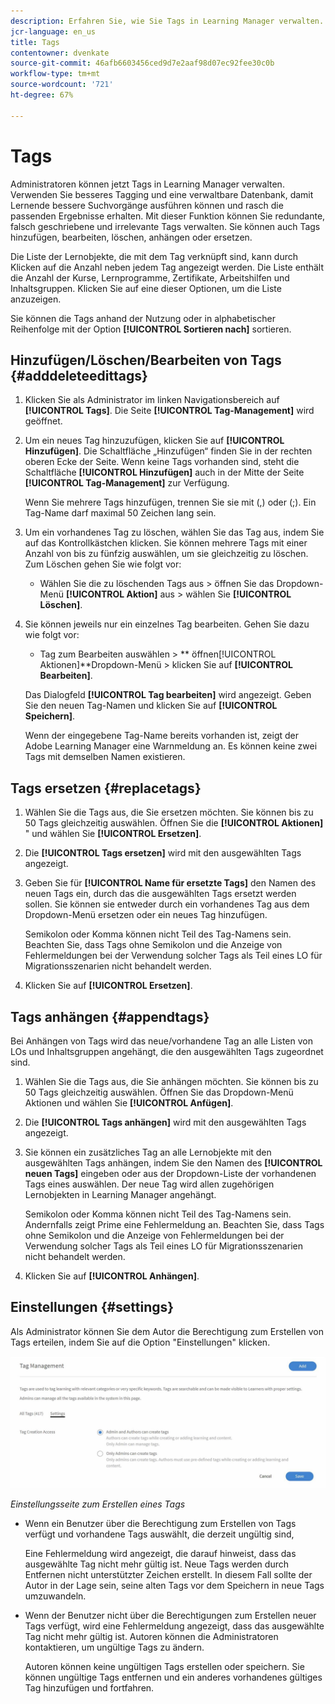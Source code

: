 ```yaml
---
description: Erfahren Sie, wie Sie Tags in Learning Manager verwalten.
jcr-language: en_us
title: Tags
contentowner: dvenkate
source-git-commit: 46afb6603456ced9d7e2aaf98d07ec92fee30c0b
workflow-type: tm+mt
source-wordcount: '721'
ht-degree: 67%

---
```




# Tags

Administratoren können jetzt Tags in Learning Manager verwalten. Verwenden Sie besseres Tagging und eine verwaltbare Datenbank, damit Lernende bessere Suchvorgänge ausführen können und rasch die passenden Ergebnisse erhalten. Mit dieser Funktion können Sie redundante, falsch geschriebene und irrelevante Tags verwalten. Sie können auch Tags hinzufügen, bearbeiten, löschen, anhängen oder ersetzen.

Die Liste der Lernobjekte, die mit dem Tag verknüpft sind, kann durch Klicken auf die Anzahl neben jedem Tag angezeigt werden. Die Liste enthält die Anzahl der Kurse, Lernprogramme, Zertifikate, Arbeitshilfen und Inhaltsgruppen. Klicken Sie auf eine dieser Optionen, um die Liste anzuzeigen.

Sie können die Tags anhand der Nutzung oder in alphabetischer Reihenfolge mit der Option **[!UICONTROL Sortieren nach]** sortieren.

## Hinzufügen/Löschen/Bearbeiten von Tags {#adddeleteedittags}

1. Klicken Sie als Administrator im linken Navigationsbereich auf **[!UICONTROL Tags]**. Die Seite **[!UICONTROL Tag-Management]** wird geöffnet.
1. Um ein neues Tag hinzuzufügen, klicken Sie auf **[!UICONTROL Hinzufügen]**. Die Schaltfläche „Hinzufügen“ finden Sie in der rechten oberen Ecke der Seite. Wenn keine Tags vorhanden sind, steht die Schaltfläche **[!UICONTROL Hinzufügen]** auch in der Mitte der Seite **[!UICONTROL Tag-Management]** zur Verfügung.

   Wenn Sie mehrere Tags hinzufügen, trennen Sie sie mit (,) oder (;). Ein Tag-Name darf maximal 50 Zeichen lang sein.

1. Um ein vorhandenes Tag zu löschen, wählen Sie das Tag aus, indem Sie auf das Kontrollkästchen klicken. Sie können mehrere Tags mit einer Anzahl von bis zu fünfzig auswählen, um sie gleichzeitig zu löschen. Zum Löschen gehen Sie wie folgt vor:

   * Wählen Sie die zu löschenden Tags aus > öffnen Sie das Dropdown-Menü **[!UICONTROL Aktion]** aus > wählen Sie **[!UICONTROL Löschen]**.

1. Sie können jeweils nur ein einzelnes Tag bearbeiten. Gehen Sie dazu wie folgt vor:

   * Tag zum Bearbeiten auswählen > ** öffnen[!UICONTROL Aktionen]**Dropdown-Menü > klicken Sie auf **[!UICONTROL Bearbeiten]**.

   Das Dialogfeld **[!UICONTROL Tag bearbeiten]** wird angezeigt. Geben Sie den neuen Tag-Namen und klicken Sie auf **[!UICONTROL Speichern]**.

   Wenn der eingegebene Tag-Name bereits vorhanden ist, zeigt der Adobe Learning Manager eine Warnmeldung an. Es können keine zwei Tags mit demselben Namen existieren.

## Tags ersetzen {#replacetags}

1. Wählen Sie die Tags aus, die Sie ersetzen möchten. Sie können bis zu 50 Tags gleichzeitig auswählen. Öffnen Sie die **[!UICONTROL Aktionen]** &quot; und wählen Sie **[!UICONTROL Ersetzen]**.
1. Die **[!UICONTROL Tags ersetzen]** wird mit den ausgewählten Tags angezeigt.

1. Geben Sie für **[!UICONTROL Name für ersetzte Tags]** den Namen des neuen Tags ein, durch das die ausgewählten Tags ersetzt werden sollen. Sie können sie entweder durch ein vorhandenes Tag aus dem Dropdown-Menü ersetzen oder ein neues Tag hinzufügen.

   Semikolon oder Komma können nicht Teil des Tag-Namens sein.  Beachten Sie, dass Tags ohne Semikolon und die Anzeige von Fehlermeldungen bei der Verwendung solcher Tags als Teil eines LO für Migrationsszenarien nicht behandelt werden.

1. Klicken Sie auf **[!UICONTROL Ersetzen]**.

## Tags anhängen {#appendtags}

Bei Anhängen von Tags wird das neue/vorhandene Tag an alle Listen von LOs und Inhaltsgruppen angehängt, die den ausgewählten Tags zugeordnet sind.

1. Wählen Sie die Tags aus, die Sie anhängen möchten. Sie können bis zu 50 Tags gleichzeitig auswählen. Öffnen Sie das Dropdown-Menü Aktionen und wählen Sie **[!UICONTROL Anfügen]**.
1. Die  **[!UICONTROL Tags anhängen]** wird mit den ausgewählten Tags angezeigt.
1. Sie können ein zusätzliches Tag an alle Lernobjekte mit den ausgewählten Tags anhängen, indem Sie den Namen des **[!UICONTROL neuen Tags]** eingeben oder aus der Dropdown-Liste der vorhandenen Tags eines auswählen. Der neue Tag wird allen zugehörigen Lernobjekten in Learning Manager angehängt.

   Semikolon oder Komma können nicht Teil des Tag-Namens sein. Andernfalls zeigt Prime eine Fehlermeldung an. Beachten Sie, dass Tags ohne Semikolon und die Anzeige von Fehlermeldungen bei der Verwendung solcher Tags als Teil eines LO für Migrationsszenarien nicht behandelt werden.

1. Klicken Sie auf **[!UICONTROL Anhängen]**.

## Einstellungen {#settings}

Als Administrator können Sie dem Autor die Berechtigung zum Erstellen von Tags erteilen, indem Sie auf die Option &quot;Einstellungen&quot; klicken.

![](assets/unknown-1.jpeg)

*Einstellungsseite zum Erstellen eines Tags*

* Wenn ein Benutzer über die Berechtigung zum Erstellen von Tags verfügt und vorhandene Tags auswählt, die derzeit ungültig sind,

  Eine Fehlermeldung wird angezeigt, die darauf hinweist, dass das ausgewählte Tag nicht mehr gültig ist. Neue Tags werden durch Entfernen nicht unterstützter Zeichen erstellt. In diesem Fall sollte der Autor in der Lage sein, seine alten Tags vor dem Speichern in neue Tags umzuwandeln.

* Wenn der Benutzer nicht über die Berechtigungen zum Erstellen neuer Tags verfügt, wird eine Fehlermeldung angezeigt, dass das ausgewählte Tag nicht mehr gültig ist. Autoren können die Administratoren kontaktieren, um ungültige Tags zu ändern.

  Autoren können keine ungültigen Tags erstellen oder speichern. Sie können ungültige Tags entfernen und ein anderes vorhandenes gültiges Tag hinzufügen und fortfahren.
